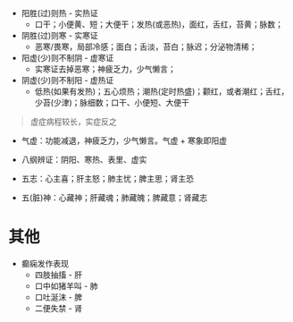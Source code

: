 * 阳胜(过)则热 - 实热证
    * 口干；小便黄、短；大便干；发热(或恶热)，面红，舌红，苔黄；脉数；
* 阴胜(过)则寒 - 实寒证
    * 恶寒/畏寒，局部冷感；面白；舌淡，苔白；脉迟；分泌物清稀；
* 阳虚(少)则不制阴 - 虚寒证
    * 实寒证去掉恶寒；神疲乏力，少气懒言；
* 阴虚(少)则不制阳 - 虚热证
    * 低热(如果有发热)；五心烦热；潮热(定时热盛)；颧红，或者潮红；舌红，少苔(少津)；脉细数；口干、小便短、大便干
> 虚症病程较长，实症反之

* 气虚：功能减退，神疲乏力，少气懒言。气虚 + 寒象即阳虚
* 八纲辨证：阴阳、寒热、表里、虚实

* 五志：心主喜；肝主怒；肺主忧；脾主思；肾主恐
* 五(脏)神：心藏神；肝藏魂；肺藏魄；脾藏意；肾藏志

# 其他
* 癫痫发作表现
    * 四肢抽搐 - 肝
    * 口中如猪羊叫 - 肺
    * 口吐涎沫 - 脾
    * 二便失禁 - 肾